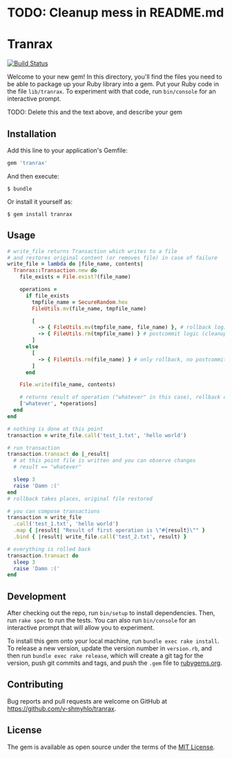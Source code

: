 # TODO: Cleanup mess in README.md

# Tranrax
[![Build Status](https://travis-ci.org/v-shmyhlo/tranrax.svg?branch=master)](https://travis-ci.org/v-shmyhlo/tranrax)

Welcome to your new gem! In this directory, you'll find the files you need to be able to package up your Ruby library into a gem. Put your Ruby code in the file `lib/tranrax`. To experiment with that code, run `bin/console` for an interactive prompt.

TODO: Delete this and the text above, and describe your gem

## Installation

Add this line to your application's Gemfile:

```ruby
gem 'tranrax'
```

And then execute:

    $ bundle

Or install it yourself as:

    $ gem install tranrax

## Usage

```ruby
# write_file returns Transaction which writes to a file
# and restores original content (or removes file) in case of failure
write_file = lambda do |file_name, contents|
  Tranrax::Transaction.new do
    file_exists = File.exist?(file_name)

    operations =
      if file_exists
        tmpfile_name = SecureRandom.hex
        FileUtils.mv(file_name, tmpfile_name)

        [
          -> { FileUtils.mv(tmpfile_name, file_name) }, # rollback logic
          -> { FileUtils.rm(tmpfile_name) } # postcommit logic (cleanup on success)
        ]
      else
        [
          -> { FileUtils.rm(file_name) } # only rollback, no postcommit
        ]
      end

    File.write(file_name, contents)

    # returns result of operation ("whatever" in this case), rollback operation and postcommit operation
    ['whatever', *operations]
  end
end

# nothing is done at this point
transaction = write_file.call('test_1.txt', 'hello world')

# run transaction
transaction.transact do |_result|
  # at this point file is written and you can observe changes
  # result == "whatever"

  sleep 3
  raise 'Damn :('
end
# rollback takes places, original file restored
```

```ruby
# you can compose transactions
transaction = write_file
  .call('test_1.txt', 'hello world')
  .map { |result| "Result of first operation is \"#{result}\"" }
  .bind { |result| write_file.call('test_2.txt', result) }

# everything is rolled back
transaction.transact do
  sleep 3
  raise 'Damn :('
end
```

## Development

After checking out the repo, run `bin/setup` to install dependencies. Then, run `rake spec` to run the tests. You can also run `bin/console` for an interactive prompt that will allow you to experiment.

To install this gem onto your local machine, run `bundle exec rake install`. To release a new version, update the version number in `version.rb`, and then run `bundle exec rake release`, which will create a git tag for the version, push git commits and tags, and push the `.gem` file to [rubygems.org](https://rubygems.org).

## Contributing

Bug reports and pull requests are welcome on GitHub at https://github.com/v-shmyhlo/tranrax.


## License

The gem is available as open source under the terms of the [MIT License](http://opensource.org/licenses/MIT).
